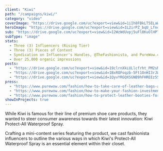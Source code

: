 ```yaml
---
client: "Kiwi"
path: "/campaigns/kiwi/"
category: "video"
coverImage: "https://drive.google.com/uc?export=view&id=1iIh8FBkLT5ELaWPo0IMOfaEnMMRMFlsw"
heroImage: "https://drive.google.com/uc?export=view&id=1L2irPZ_bqU_LfndVr3aDdZyf6-zU23Ls"
sub: "https://drive.google.com/uc?export=view&id=12WzWdUvpj5uFl8KuOlHPTEdmqOEgr3ML"
subType: "image"
stats:
  - Three (3) Influencers (Rising Tier)
  - Three (3) Pieces of Content
  - Syndication on Influencer's Handles, @TheFashionista, and PureWow.com
  - Over 25,000 organic impressions
posts:
  - "https://drive.google.com/uc?export=view&id=19clrnXkLULlcfrht_PM2sNJ-R_I0fd-o"
  - "https://drive.google.com/uc?export=view&id=1BxROFoqzb-5Ft1OnHI3rJWIdW6etlOBO"
  - "https://drive.google.com/uc?export=view&id=1QyvYRGQXSGNB9hFHREEz5SqqttoG8Ahp"
press:
  - "https://www.purewow.com/fashion/how-to-take-care-of-leather-bags-and-boots"
  - "https://www.purewow.com/fashion/how-to-make-your-fashion-investment-pieces-last"
  - "https://www.purewow.com/fashion/how-to-protect-leather-booties-for-winter"
showInProjects: true
---
```


While Kiwi is famous for their line of premium shoe care products, they wanted to steer consumer awareness towards their latest innovation: Kiwi Protect-All Waterproof Spray.

Crafting a mini-content series featuring the product, we cast fashionista influencers to outline the various ways in which Kiwi's Protect-All Waterproof Spray is an essential element within their closet.
